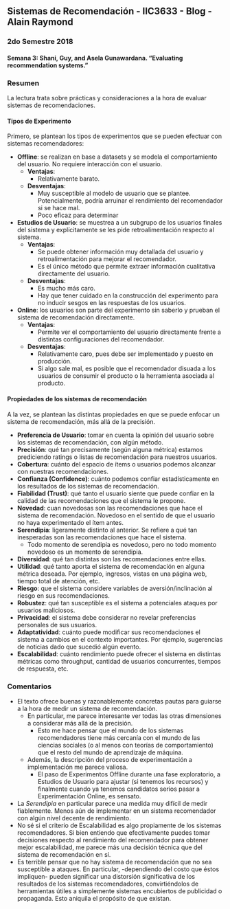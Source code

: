 ## Sistemas de Recomendación - IIC3633 - Blog - Alain Raymond
### 2do Semestre 2018

#### Semana 3:  Shani, Guy, and Asela Gunawardana. “Evaluating recommendation systems.”

### Resumen

La lectura trata sobre prácticas y consideraciones a la hora de evaluar sistemas de recomendaciones.
#### Tipos de Experimento
Primero, se plantean los tipos de experimentos que se pueden efectuar con sistemas recomendadores:

* **Offline**: se realizan en base a datasets y se modela el comportamiento del usuario. No requiere interacción con el usuario.
   * **Ventajas**:
     * Relativamente barato.
   * **Desventajas**:
     * Muy susceptible al modelo de usuario que se plantee. Potencialmente, podría arruinar el rendimiento del recomendador si se hace mal.
     * Poco eficaz para determinar 
* **Estudios de Usuario**: se muestrea a un subgrupo de los usuarios finales del sistema y explícitamente se les pide retroalimentación respecto al sistema.
  * **Ventajas**:
    * Se puede obtener información muy detallada del usuario y retroalimentación para mejorar el recomendador.
    * Es el único método que permite extraer información cualitativa directamente del usuario.
  * **Desventajas**:
    * Es mucho más caro.
    * Hay que tener cuidado en la construcción del experimento para no inducir sesgos en las respuestas de los usuarios. 
* **Online**: los usuarios son parte del experimento sin saberlo y prueban el sistema de recomendación directamente.
  * **Ventajas**:
     * Permite ver el comportamiento del usuario directamente frente a distintas configuraciones del recomendador.
  * **Desventajas**:
     * Relativamente caro, pues debe ser implementado y puesto en producción.
     * Si algo sale mal, es posible que el recomendador disuada a los usuarios de consumir el producto o la herramienta asociada al producto.

#### Propiedades de los sistemas de recomendación

A la vez, se plantean las distintas propiedades en que se puede enfocar un sistema de recomendación, más allá de la precisión.

* **Preferencia de Usuario**: tomar en cuenta la opinión del usuario sobre los sistemas de recomendación, con algún método.
* **Precisión**: qué tan precisamente (según alguna métrica) estamos prediciendo ratings o listas de recomendación para nuestros usuarios.
* **Cobertura**: cuánto del espacio de ítems o usuarios podemos alcanzar con nuestras recomendaciones. 
* **Confianza (Confidence)**: cuánto podemos confiar estadísticamente en los resultados de los sistemas de recomendación.
* **Fiabilidad (Trust)**: qué tanto el usuario siente que puede confiar en la calidad de las recomendaciones que el sistema le propone.
* **Novedad**: cuan novedosas son las recomendaciones que hace el sistema de recomendación. Novedoso en el sentido de que el usuario no haya experimentado el ítem antes.
* **Serendipia**: ligeramente distinto al anterior. Se refiere a qué tan inesperadas son las recomendaciones que hace el sistema.
  * Todo momento de serendipia es novedoso, pero no todo momento novedoso es un momento de serendipia.
* **Diversidad**: qué tan distintas son las recomendaciones entre ellas.
* **Utilidad**: qué tanto aporta el sistema de recomendación en alguna métrica deseada. Por ejemplo, ingresos, vistas en una página web, tiempo total de atención, etc.
* **Riesgo**: que el sistema considere variables de aversión/inclinación al riesgo en sus recomendaciones. 
* **Robustez**: qué tan susceptible es el sistema a potenciales ataques por usuarios maliciosos. 
* **Privacidad**: el sistema debe considerar no revelar preferencias personales de sus usuarios.
* **Adaptatividad**: cuánto puede modificar sus recomendaciones el sistema a cambios en el contexto importantes. Por ejemplo, sugerencias de noticias dado que sucedió algún evento.
* **Escalabilidad**: cuánto rendimiento puede ofrecer el sistema en distintas métricas como throughput, cantidad de usuarios concurrentes, tiempos de respuesta, etc.
 
 ### Comentarios

* El texto ofrece buenas y razonablemente concretas pautas para guiarse a la hora de medir un sistema de recomendación.
  * En particular, me parece interesante ver todas las otras dimensiones a considerar más allá de la precisión.
    * Esto me hace pensar que el mundo de los sistemas recomendadores tiene más cercanía con el mundo de las ciencias sociales (o al menos con teorías de comportamiento) que el resto del mundo de aprendizaje de máquina.
  * Además, la descripción del proceso de experimentación a implementación me parece valiosa.
    * El paso de Experimentos Offline durante una fase exploratorio, a Estudios de Usuario para ajustar (si tenemos los recursos) y finalmente cuando ya tenemos candidatos serios pasar a Experimentación Online, es sensato.
* La *Serendipia* en particular parece una medida muy difícil de medir fiablemente. Menos aún de implementar en un sistema recomendador con algún nivel decente de rendimiento.
* No sé si el criterio de Escalabilidad es algo propiamente de los sistemas recomendadores. Si bien entiendo que efectivamente puedes tomar decisiones respecto al rendimiento del recomendador para obtener mejor escalabilidad, me parece más una decisión técnica que del sistema de recomendación en sí.
* Es terrible pensar que no hay sistema de recomendación que no sea susceptible a ataques. En particular, -dependiendo del costo que éstos impliquen- pueden significar una distorsión significativa de los resultados de los sistemas recomendadores, convirtiéndolos de herramientas útiles a simplemente sistemas encubiertos de publicidad o propaganda. Esto aniquila el propósito de que existan.
